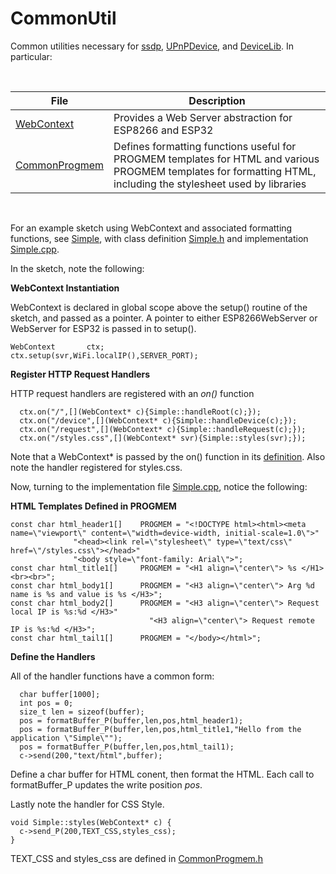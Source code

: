# CommonUtil
Common utilities necessary for [ssdp](https://github.com/dltoth/ssdp/), [UPnPDevice](https://github.com/dltoth/UPnPDevice/), and [DeviceLib](https://github.com/dltoth/DeviceLib/). In particular:

&nbsp;

|File|Description|
|---|---|
|[WebContext](https://github.com/dltoth/CommonUtil/blob/main/src/WebContext.h)|Provides a Web Server abstraction for ESP8266 and ESP32|
|[CommonProgmem](https://github.com/dltoth/CommonUtil/blob/main/src/CommonProgmem.h)|Defines formatting functions useful for PROGMEM templates for HTML and various PROGMEM templates for formatting HTML, including the stylesheet used by libraries|

&nbsp;

For an example sketch using WebContext and associated formatting functions, see [Simple](https://github.com/dltoth/CommonUtil/blob/main/examples/Simple/Simple.ino), with class definition [Simple.h](https://github.com/dltoth/CommonUtil/blob/main/examples/Simple/Simple.h) and implementation [Simple.cpp](https://github.com/dltoth/CommonUtil/blob/main/examples/Simple/Simple.cpp).

In the sketch, note the following:

**WebContext Instantiation**

WebContext is declared in global scope above the setup() routine of the sketch, and passed as a pointer. A pointer to either ESP8266WebServer or WebServer for ESP32 is passed in to setup().

```
WebContext       ctx;
ctx.setup(svr,WiFi.localIP(),SERVER_PORT);
```
**Register HTTP Request Handlers**

HTTP request handlers are registered with an *on()* function

```
  ctx.on("/",[](WebContext* c){Simple::handleRoot(c);});
  ctx.on("/device",[](WebContext* c){Simple::handleDevice(c);});
  ctx.on("/request",[](WebContext* c){Simple::handleRequest(c);});
  ctx.on("/styles.css",[](WebContext* svr){Simple::styles(svr);});
```

Note that a WebContext* is passed by the on() function in its [definition](https://github.com/dltoth/CommonUtil/blob/main/src/WebContext.h). Also note the handler registered for styles.css.

Now, turning to the implementation file [Simple.cpp](https://github.com/dltoth/CommonUtil/blob/main/examples/Simple/Simple.cpp), notice the following:

**HTML Templates Defined in PROGMEM**

```
const char html_header1[]    PROGMEM = "<!DOCTYPE html><html><meta name=\"viewport\" content=\"width=device-width, initial-scale=1.0\">"
              "<head><link rel=\"stylesheet\" type=\"text/css\" href=\"/styles.css\"></head>"
              "<body style=\"font-family: Arial\">";
const char html_title1[]     PROGMEM = "<H1 align=\"center\"> %s </H1><br><br>";
const char html_body1[]      PROGMEM = "<H3 align=\"center\"> Arg %d name is %s and value is %s </H3>";
const char html_body2[]      PROGMEM = "<H3 align=\"center\"> Request local IP is %s:%d </H3>"
                               "<H3 align=\"center\"> Request remote IP is %s:%d </H3>";
const char html_tail1[]      PROGMEM = "</body></html>";
```

**Define the Handlers**

All of the handler functions have a common form:

```
  char buffer[1000];
  int pos = 0;
  size_t len = sizeof(buffer);
  pos = formatBuffer_P(buffer,len,pos,html_header1);
  pos = formatBuffer_P(buffer,len,pos,html_title1,"Hello from the application \"Simple\"");
  pos = formatBuffer_P(buffer,len,pos,html_tail1);
  c->send(200,"text/html",buffer);
```

Define a char buffer for HTML conent, then format the HTML. Each call to formatBuffer_P updates the write position *pos*.

Lastly note the handler for CSS Style.

```
void Simple::styles(WebContext* c) {
  c->send_P(200,TEXT_CSS,styles_css);
}
```
TEXT_CSS and styles_css are defined in [CommonProgmem.h](https://github.com/dltoth/CommonUtil/blob/main/src/CommonProgmem.h)
